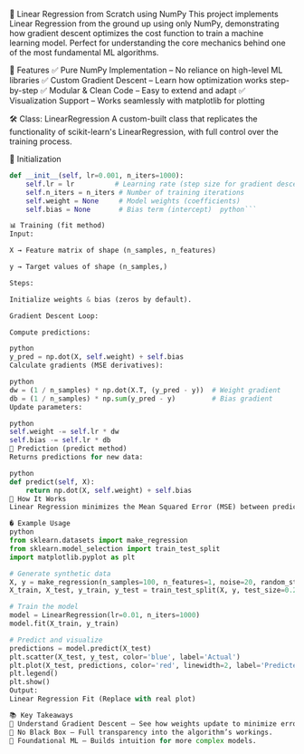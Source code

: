 📘 Linear Regression from Scratch using NumPy
This project implements Linear Regression from the ground up using only NumPy, demonstrating how gradient descent optimizes the cost function to train a machine learning model. Perfect for understanding the core mechanics behind one of the most fundamental ML algorithms.

🚀 Features
✅ Pure NumPy Implementation – No reliance on high-level ML libraries
✅ Custom Gradient Descent – Learn how optimization works step-by-step
✅ Modular & Clean Code – Easy to extend and adapt
✅ Visualization Support – Works seamlessly with matplotlib for plotting

🛠️ Class: LinearRegression
A custom-built class that replicates the functionality of scikit-learn's LinearRegression, with full control over the training process.

🔧 Initialization
```python
def __init__(self, lr=0.001, n_iters=1000):
    self.lr = lr          # Learning rate (step size for gradient descent)
    self.n_iters = n_iters # Number of training iterations
    self.weight = None     # Model weights (coefficients)
    self.bias = None       # Bias term (intercept)  python```

📊 Training (fit method)
Input:

X → Feature matrix of shape (n_samples, n_features)

y → Target values of shape (n_samples,)

Steps:

Initialize weights & bias (zeros by default).

Gradient Descent Loop:

Compute predictions:

python
y_pred = np.dot(X, self.weight) + self.bias
Calculate gradients (MSE derivatives):

python
dw = (1 / n_samples) * np.dot(X.T, (y_pred - y))  # Weight gradient
db = (1 / n_samples) * np.sum(y_pred - y)         # Bias gradient
Update parameters:

python
self.weight -= self.lr * dw
self.bias -= self.lr * db
🔮 Prediction (predict method)
Returns predictions for new data:

python
def predict(self, X):
    return np.dot(X, self.weight) + self.bias
🧠 How It Works
Linear Regression minimizes the Mean Squared Error (MSE) between predictions and true values by iteratively adjusting weights via gradient descent

� Example Usage
python
from sklearn.datasets import make_regression
from sklearn.model_selection import train_test_split
import matplotlib.pyplot as plt

# Generate synthetic data
X, y = make_regression(n_samples=100, n_features=1, noise=20, random_state=42)
X_train, X_test, y_train, y_test = train_test_split(X, y, test_size=0.2, random_state=42)

# Train the model
model = LinearRegression(lr=0.01, n_iters=1000)
model.fit(X_train, y_train)

# Predict and visualize
predictions = model.predict(X_test)
plt.scatter(X_test, y_test, color='blue', label='Actual')
plt.plot(X_test, predictions, color='red', linewidth=2, label='Predicted')
plt.legend()
plt.show()
Output:
Linear Regression Fit (Replace with real plot)

📚 Key Takeaways
🔹 Understand Gradient Descent – See how weights update to minimize error.
🔹 No Black Box – Full transparency into the algorithm’s workings.
🔹 Foundational ML – Builds intuition for more complex models.

